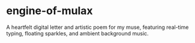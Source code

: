 # engine-of-mulax
A heartfelt digital letter and artistic poem for my muse, featuring real-time typing, floating sparkles, and ambient background music.
